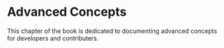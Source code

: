 # Advanced Concepts

This chapter of the book is dedicated to documenting advanced concepts for developers and contributers.
